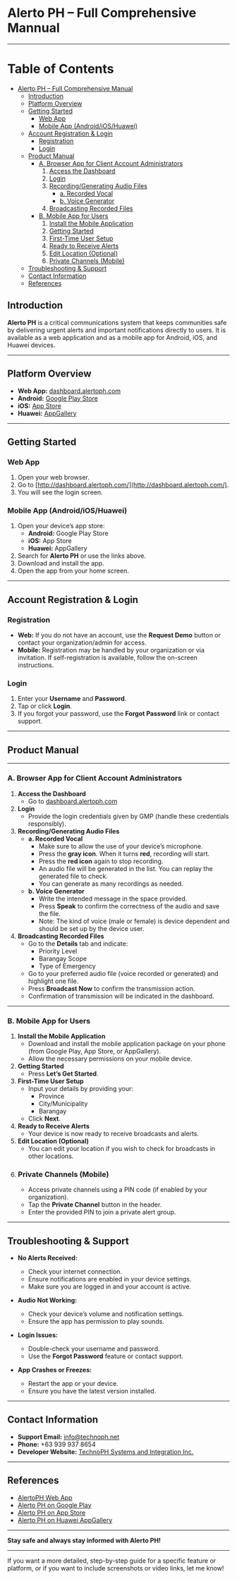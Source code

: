 
# Alerto PH – Full Comprehensive Mannual

---
# Table of Contents

- [Alerto PH – Full Comprehensive Manual](#alerto-ph--full-comprehensive-mannual)
  - [Introduction](#introduction)
  - [Platform Overview](#platform-overview)
  - [Getting Started](#getting-started)
    - [Web App](#web-app)
    - [Mobile App (Android/iOS/Huawei)](#mobile-app-androidioshuawei)
  - [Account Registration & Login](#account-registration--login)
    - [Registration](#registration)
    - [Login](#login)
  - [Product Manual](#product-manual)
    - [A. Browser App for Client Account Administrators](#a-browser-app-for-client-account-administrators)
      1. [Access the Dashboard](#1-access-the-dashboard)
      2. [Login](#2-login)
      3. [Recording/Generating Audio Files](#3-recordinggenerating-audio-files)
         - [a. Recorded Vocal](#a-recorded-vocal)
         - [b. Voice Generator](#b-voice-generator)
      4. [Broadcasting Recorded Files](#4-broadcasting-recorded-files)
    - [B. Mobile App for Users](#b-mobile-app-for-users)
      1. [Install the Mobile Application](#1-install-the-mobile-application)
      2. [Getting Started](#2-getting-started)
      3. [First-Time User Setup](#3-first-time-user-setup)
      4. [Ready to Receive Alerts](#4-ready-to-receive-alerts)
      5. [Edit Location (Optional)](#5-edit-location-optional)
      6. [Private Channels (Mobile)](#6-private-channels-mobile)
  - [Troubleshooting & Support](#troubleshooting--support)
  - [Contact Information](#contact-information)
  - [References](#references)

## Introduction

**Alerto PH** is a critical communications system that keeps communities safe by delivering urgent alerts and important notifications directly to users. It is available as a web application and as a mobile app for Android, iOS, and Huawei devices.

---

## Platform Overview

- **Web App:** [dashboard.alertoph.com](http://dashboard.alertoph.com/)
- **Android:** [Google Play Store](https://play.google.com/store/apps/details?id=com.alertoph.app&hl=en)
- **iOS:** [App Store](https://apps.apple.com/ph/app/alertoph-mobile/id6670206761)
- **Huawei:** [AppGallery](https://appgallery.huawei.com/#/app/C113357339)

---

## Getting Started

### Web App

1. Open your web browser.
2. Go to [http://dashboard.alertoph.com/](http://dashboard.alertoph.com/).
3. You will see the login screen.

### Mobile App (Android/iOS/Huawei)

1. Open your device’s app store:
    - **Android:** Google Play Store
    - **iOS:** App Store
    - **Huawei:** AppGallery
2. Search for **Alerto PH** or use the links above.
3. Download and install the app.
4. Open the app from your home screen.

---

## Account Registration & Login

### Registration

- **Web:** If you do not have an account, use the **Request Demo** button or contact your organization/admin for access.
- **Mobile:** Registration may be handled by your organization or via invitation. If self-registration is available, follow the on-screen instructions.

### Login

1. Enter your **Username** and **Password**.
2. Tap or click **Login**.
3. If you forgot your password, use the **Forgot Password** link or contact support.

---

## Product Manual

---

### A. Browser App for Client Account Administrators

1. **Access the Dashboard**
    - Go to [dashboard.alertoph.com](http://dashboard.alertoph.com)
2. **Login**
    - Provide the login credentials given by GMP (handle these credentials responsibly).
3. **Recording/Generating Audio Files**
    - **a. Recorded Vocal**
        - Make sure to allow the use of your device’s microphone.
        - Press the **gray icon**. When it turns **red**, recording will start.
        - Press the **red icon** again to stop recording.
        - An audio file will be generated in the list. You can replay the generated file to check.
        - You can generate as many recordings as needed.
    - **b. Voice Generator**
        - Write the intended message in the space provided.
        - Press **Speak** to confirm the correctness of the audio and save the file.
        - Note: The kind of voice (male or female) is device dependent and should be set up by the device user.
4. **Broadcasting Recorded Files**
    - Go to the **Details** tab and indicate:
        - Priority Level
        - Barangay Scope
        - Type of Emergency
    - Go to your preferred audio file (voice recorded or generated) and highlight one file.
    - Press **Broadcast Now** to confirm the transmission action.
    - Confirmation of transmission will be indicated in the dashboard.

---

### B. Mobile App for Users

1. **Install the Mobile Application**
    - Download and install the mobile application package on your phone (from Google Play, App Store, or AppGallery).
    - Allow the necessary permissions on your mobile device.
2. **Getting Started**
    - Press **Let’s Get Started**.
3. **First-Time User Setup**
    - Input your details by providing your:
        - Province
        - City/Municipality
        - Barangay
    - Click **Next**.
4. **Ready to Receive Alerts**
    - Your device is now ready to receive broadcasts and alerts.
5. **Edit Location (Optional)**
    - You can edit your location if you wish to check for broadcasts in other locations.
6. ### Private Channels (Mobile)
    - Access private channels using a PIN code (if enabled by your organization).
    - Tap the **Private Channel** button in the header.
    - Enter the provided PIN to join a private alert group.


---

## Troubleshooting & Support

- **No Alerts Received:**  
  - Check your internet connection.
  - Ensure notifications are enabled in your device settings.
  - Make sure you are logged in and your account is active.

- **Audio Not Working:**  
  - Check your device’s volume and notification settings.
  - Ensure the app has permission to play sounds.

- **Login Issues:**  
  - Double-check your username and password.
  - Use the **Forgot Password** feature or contact support.

- **App Crashes or Freezes:**  
  - Restart the app or your device.
  - Ensure you have the latest version installed.

---

## Contact Information

- **Support Email:** info@technoph.net
- **Phone:** +63 939 937 8654
- **Developer Website:** [TechnoPH Systems and Integration Inc.](https://technoph.net)

---

## References

- [AlertoPH Web App](http://dashboard.alertoph.com/)
- [Alerto PH on Google Play](https://play.google.com/store/apps/details?id=com.alertoph.app&hl=en)
- [Alerto PH on App Store](https://apps.apple.com/ph/app/alertoph-mobile/id6670206761)
- [Alerto PH on Huawei AppGallery](https://appgallery.huawei.com/#/app/C113357339)

---

**Stay safe and always stay informed with Alerto PH!**

---

If you want a more detailed, step-by-step guide for a specific feature or platform, or if you want to include screenshots or video links, let me know!

